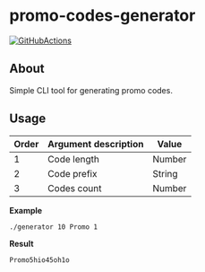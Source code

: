 # promo-codes-generator

[![GitHubActions](https://github.com/fartem/promo-codes-generator/workflows/Ruby/badge.svg)](https://github.com/fartem/promo-codes-generator/actions?query=workflow%3ARuby)

## About

Simple CLI tool for generating promo codes.

## Usage

| Order | Argument description | Value |
| --- | --- | --- |
| 1 | Code length | Number |
| 2 | Code prefix | String |
| 3 | Codes count | Number |

**Example**

```shell
./generator 10 Promo 1
```

**Result**

```shell
Promo5hio45oh1o
```
